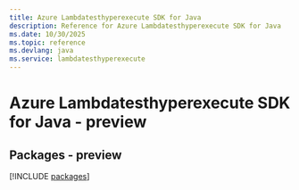 ```yaml
---
title: Azure Lambdatesthyperexecute SDK for Java
description: Reference for Azure Lambdatesthyperexecute SDK for Java
ms.date: 10/30/2025
ms.topic: reference
ms.devlang: java
ms.service: lambdatesthyperexecute
---
```

# Azure Lambdatesthyperexecute SDK for Java - preview
## Packages - preview
[!INCLUDE [packages](lambdatesthyperexecute-index.md)]